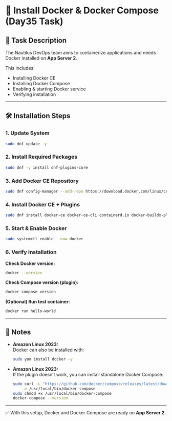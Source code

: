 # 📘 Install Docker & Docker Compose (Day35 Task)

## 🚀 Task Description

The Nautilus DevOps team aims to containerize applications and needs Docker installed on **App Server 2**.

This includes:
- Installing Docker CE
- Installing Docker Compose
- Enabling & starting Docker service
- Verifying installation

---

## 🛠️ Installation Steps

### 1. Update System
```bash
sudo dnf update -y
```

### 2. Install Required Packages
```bash
sudo dnf -y install dnf-plugins-core
```

### 3. Add Docker CE Repository
```bash
sudo dnf config-manager --add-repo https://download.docker.com/linux/centos/docker-ce.repo
```

### 4. Install Docker CE + Plugins
```bash
sudo dnf install docker-ce docker-ce-cli containerd.io docker-buildx-plugin docker-compose-plugin -y
```

### 5. Start & Enable Docker
```bash
sudo systemctl enable --now docker
```

### 6. Verify Installation

**Check Docker version:**
```bash
docker --version
```

**Check Compose version (plugin):**
```bash
docker compose version
```

**(Optional) Run test container:**
```bash
docker run hello-world
```

---

## 📝 Notes

- **Amazon Linux 2023:**  
  Docker can also be installed with:
  ```bash
  sudo yum install docker -y
  ```

- **Amazon Linux 2023:**  
  If the plugin doesn’t work, you can install standalone Docker Compose:
  ```bash
  sudo curl -L "https://github.com/docker/compose/releases/latest/download/docker-compose-$(uname -s)-$(uname -m)" \
      -o /usr/local/bin/docker-compose
  sudo chmod +x /usr/local/bin/docker-compose
  docker-compose --version
  ```

---

✅ With this setup, Docker and Docker Compose are ready on **App Server 2**.